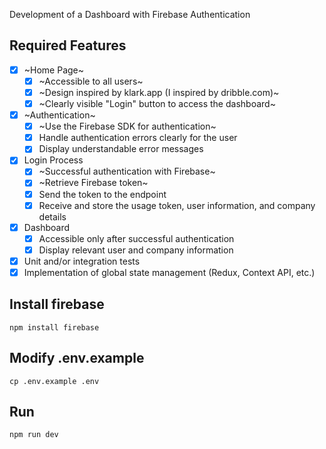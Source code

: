 Development of a Dashboard with Firebase Authentication

## Required Features

- [x] ~Home Page~
  - [x] ~Accessible to all users~
  - [x] ~Design inspired by klark.app (I inspired by dribble.com)~
  - [x] ~Clearly visible "Login" button to access the dashboard~
- [x] ~Authentication~
  - [x] ~Use the Firebase SDK for authentication~
  - [x] Handle authentication errors clearly for the user
  - [x] Display understandable error messages
- [x] Login Process
  - [x] ~Successful authentication with Firebase~
  - [x] ~Retrieve Firebase token~
  - [x] Send the token to the endpoint
  - [x] Receive and store the usage token, user information, and company details
- [x] Dashboard
  - [x] Accessible only after successful authentication
  - [x] Display relevant user and company information
- [x] Unit and/or integration tests
- [x] Implementation of global state management (Redux, Context API, etc.)

## Install firebase

```
npm install firebase
```

## Modify .env.example

```
cp .env.example .env
```

## Run

```
npm run dev
```

